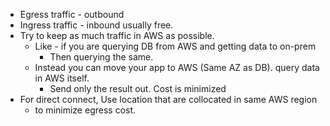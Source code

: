 - Egress traffic - outbound 
- Ingress traffic - inbound usually free. 
- Try to keep as much traffic in AWS as possible. 
	- Like - if you are querying DB from AWS and getting data to on-prem 
		- Then querying the same. 
	- Instead you can move your app to AWS (Same AZ as DB). query data in AWS itself. 
		- Send only the result out. Cost is minimized
- For direct connect, Use location that are collocated in same AWS region 
	- to minimize egress cost.